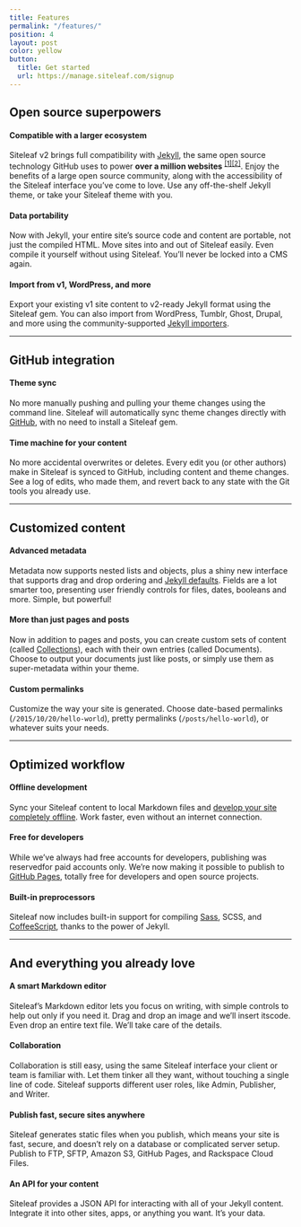 ```yaml
---
title: Features
permalink: "/features/"
position: 4
layout: post
color: yellow
button:
  title: Get started
  url: https://manage.siteleaf.com/signup
---
```


## Open source superpowers

#### Compatible with a larger ecosystem

Siteleaf v2 brings full compatibility with [Jekyll](http://jekyllrb.com/), the same open source technology GitHub uses to power **over a million websites** <sup>[[1]](https://github.com/blog/1992-eight-lessons-learned-hacking-on-github-pages-for-six-months)[[2]](https://github.com/github/pages-gem/issues/651#issuecomment-1208290235)</sup>. Enjoy the benefits of a large open source community, along with the accessibility of the Siteleaf interface you’ve come to love. Use any off-the-shelf Jekyll theme, or take your Siteleaf theme with you.

#### Data portability

Now with Jekyll, your entire site’s source code and content are portable, not just the compiled HTML. Move sites into and out of Siteleaf easily. Even compile it yourself without using Siteleaf. You’ll never be locked into a CMS again.

#### Import from v1, WordPress, and more

Export your existing v1 site content to v2-ready Jekyll format using the Siteleaf gem. You can also import from WordPress, Tumblr, Ghost, Drupal, and more using the community-supported [Jekyll importers](http://import.jekyllrb.com/).

---

## GitHub integration  

#### Theme sync

No more manually pushing and pulling your theme changes using the command line. Siteleaf will automatically sync theme changes directly with [GitHub](http://github.com), with no need to install a Siteleaf gem.

#### Time machine for your content

No more accidental overwrites or deletes. Every edit you (or other authors) make in Siteleaf is synced to GitHub, including content and theme changes. See a log of edits, who made them, and revert back to any state with the Git tools you already use.

---

## Customized content 

#### Advanced metadata

Metadata now supports nested lists and objects, plus a shiny new interface that supports drag and drop ordering and <a href="http://jekyllrb.com/docs/configuration/#front-matter-defaults">Jekyll defaults</a>. Fields are a lot smarter too, presenting user friendly controls for files, dates, booleans and more. Simple, but powerful!

#### More than just pages and posts

Now in addition to pages and posts, you can create custom sets of content (called <a href="http://jekyllrb.com/docs/collections/">Collections</a>), each with their own entries (called Documents). Choose to output your documents just like posts, or simply use them as super-metadata within your theme.

#### Custom permalinks

Customize the way your site is generated. Choose date-based permalinks (`/2015/10/20/hello-world`), pretty permalinks (`/posts/hello-world`), or whatever suits your needs.

---

## Optimized workflow

#### Offline development

Sync your Siteleaf content to local Markdown files and [develop your site completely offline](http://jekyllrb.com/docs/usage/). Work faster, even without an internet connection.

#### Free for developers

While we’ve always had free accounts for developers, publishing was reservedfor paid accounts only. We’re now making it possible to publish to [GitHub Pages](https://pages.github.com/), totally free for developers and open source projects.

#### Built-in preprocessors

Siteleaf now includes built-in support for compiling [Sass](http://sass-lang.com/), SCSS, and [CoffeeScript](http://coffeescript.org/), thanks to the power of Jekyll.

---

## And everything you already love

#### A smart Markdown editor

Siteleaf’s Markdown editor lets you focus on writing, with simple controls to help out only if you need it. Drag and drop an image and we’ll insert itscode. Even drop an entire text file. We’ll take care of the details.

#### Collaboration

Collaboration is still easy, using the same Siteleaf interface your client or team is familiar with. Let them tinker all they want, without touching a single line of code. Siteleaf supports different user roles, like Admin, Publisher, and Writer.

#### Publish fast, secure sites anywhere

Siteleaf generates static files when you publish, which means your site is fast, secure, and doesn’t rely on a database or complicated server setup. Publish to FTP, SFTP, Amazon S3, GitHub Pages, and Rackspace Cloud Files.

#### An API for your content

Siteleaf provides a JSON API for interacting with all of your Jekyll content. Integrate it into other sites, apps, or anything you want. It’s your data.
